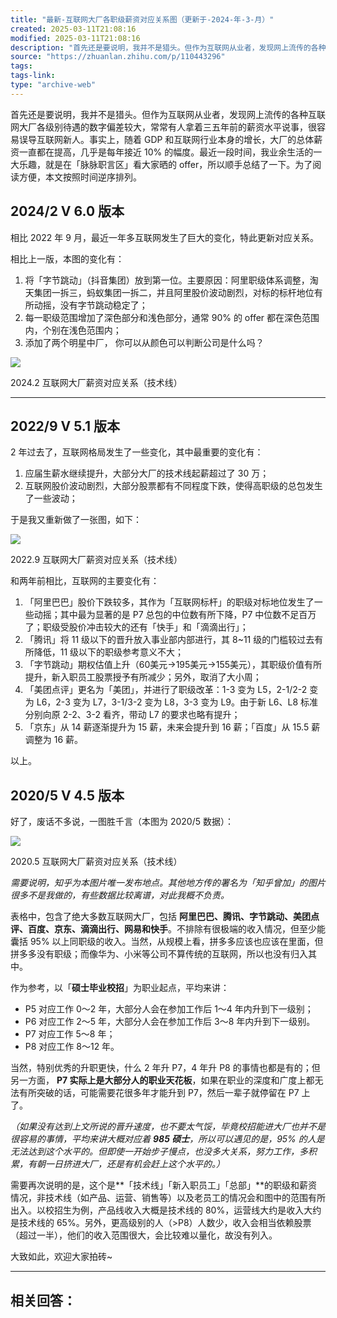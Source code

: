 ```yaml
---
title: "最新-互联网大厂各职级薪资对应关系图（更新于-2024-年-3-月）"
created: 2025-03-11T21:08:16
modified: 2025-03-11T21:08:16
description: "首先还是要说明，我并不是猎头。但作为互联网从业者，发现网上流传的各种互联网大厂各级别待遇的数字偏差较大，常常有人拿着三五年前的薪资水平说事，很容易误导互联网新人。事实上，随着 GDP 和互联网行业本身的…"
source: "https://zhuanlan.zhihu.com/p/110443296"
tags:
tags-link:
type: "archive-web"
---
```

首先还是要说明，我并不是猎头。但作为互联网从业者，发现网上流传的各种互联网大厂各级别待遇的数字偏差较大，常常有人拿着三五年前的薪资水平说事，很容易误导互联网新人。事实上，随着 GDP 和互联网行业本身的增长，大厂的总体薪资一直都在提高，几乎是每年接近 10% 的幅度。最近一段时间，我业余生活的一大乐趣，就是在「脉脉职言区」看大家晒的 offer，所以顺手总结了一下。为了阅读方便，本文按照时间逆序排列。

## 2024/2 V 6.0 版本

相比 2022 年 9 月，最近一年多互联网发生了巨大的变化，特此更新对应关系。

相比上一版，本图的变化有：

1. 将「字节跳动」（抖音集团）放到第一位。主要原因：阿里职级体系调整，淘天集团一拆三，蚂蚁集团一拆二，并且阿里股价波动剧烈，对标的标杆地位有所动摇，没有字节跳动稳定了；
2. 每一职级范围增加了深色部分和浅色部分，通常 90% 的 offer 都在深色范围内，个别在浅色范围内；
3. 添加了两个明星中厂， 你可以从颜色可以判断公司是什么吗？

![](https://pic1.zhimg.com/v2-30dde93d661519e879e3920dd70a6f2c_r.jpg)

2024.2 互联网大厂薪资对应关系（技术线）

---

## 2022/9 V 5.1 版本

2 年过去了，互联网格局发生了一些变化，其中最重要的变化有：

1. 应届生薪水继续提升，大部分大厂的技术线起薪超过了 30 万；
2. 互联网股价波动剧烈，大部分股票都有不同程度下跌，使得高职级的总包发生了一些波动；

于是我又重新做了一张图，如下：

![](https://pic3.zhimg.com/v2-0a15571fbd88c76f4cc457f430ab8664_r.jpg)

2022.9 互联网大厂薪资对应关系（技术线）

和两年前相比，互联网的主要变化有：

1. 「阿里巴巴」股价下跌较多，其作为「互联网标杆」的职级对标地位发生了一些动摇；其中最为显著的是 P7 总包的中位数有所下降，P7 中位数不足百万了；职级受股价冲击较大的还有「快手」和「滴滴出行」；
2. 「腾讯」将 11 级以下的晋升放入事业部内部进行，其 8~11 级的门槛较过去有所降低，11 级以下的职级参考意义不大；
3. 「字节跳动」期权估值上升（60美元->195美元->155美元），其职级价值有所提升，新入职员工股票授予有所减少；另外，取消了大小周；
4. 「美团点评」更名为「美团」，并进行了职级改革：1-3 变为 L5，2-1/2-2 变为 L6，2-3 变为 L7，3-1/3-2 变为 L8，3-3 变为 L9。由于新 L6、L8 标准分别向原 2-2、3-2 看齐，带动 L7 的要求也略有提升；
5. 「京东」从 14 薪逐渐提升为 15 薪，未来会提升到 16 薪；「百度」从 15.5 薪调整为 16 薪。

以上。

## 2020/5 V 4.5 版本

好了，废话不多说，一图胜千言（本图为 2020/5 数据）：

![](https://pic2.zhimg.com/v2-8b18eff7754d62015494787a41b250b1_r.jpg)

2020.5 互联网大厂薪资对应关系（技术线）

*需要说明，知乎为本图片唯一发布地点。其他地方传的署名为「知乎曾加」的图片很多不是我做的，有些数据比较离谱，对此我概不负责。*

表格中，包含了绝大多数互联网大厂，包括 **阿里巴巴、腾讯、字节跳动、美团点评、百度、京东、滴滴出行、网易和快手**。不排除有很极端的收入情况，但至少能囊括 95% 以上同职级的收入。当然，从规模上看，拼多多应该也应该在里面，但拼多多没有职级；而像华为、小米等公司不算传统的互联网，所以也没有归入其中。

作为参考，以「**硕士毕业校招**」为职业起点，平均来讲：

- P5 对应工作 0～2 年，大部分人会在参加工作后 1～4 年内升到下一级别；
- P6 对应工作 2～5 年，大部分人会在参加工作后 3～8 年内升到下一级别。
- P7 对应工作 5～8 年；
- P8 对应工作 8～12 年。

当然，特别优秀的升职更快，什么 2 年升 P7，4 年升 P8 的事情也都是有的；但另一方面， **P7 实际上是大部分人的职业天花板**，如果在职业的深度和广度上都无法有所突破的话，可能需要花很多年才能升到 P7，然后一辈子就停留在 P7 上了。

*（如果没有达到上文所说的晋升速度，也不要太气馁，毕竟校招能进大厂也并不是很容易的事情，平均来讲大概对应着 **985 硕士**，所以可以遇见的是，95% 的人是无法达到这个水平的。但即使一开始步子慢点，也没多大关系，努力工作，多积累，有朝一日挤进大厂，还是有机会赶上这个水平的。）*

需要再次说明的是，这个是**「技术线」「新入职员工」「总部」**的职级和薪资情况，非技术线（如产品、运营、销售等）以及老员工的情况会和图中的范围有所出入。以校招生为例，产品线收入大概是技术线的 80%，运营线大约是收入大约是技术线的 65%。另外，更高级别的人（>P8）人数少，收入会相当依赖股票（超过一半），他们的收入范围很大，会比较难以量化，故没有列入。

大致如此，欢迎大家拍砖~

---

## 相关回答：